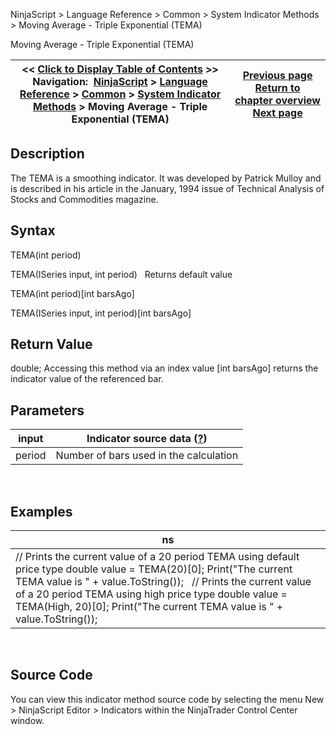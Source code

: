 ﻿
NinjaScript > Language Reference > Common > System Indicator Methods > Moving Average - Triple Exponential (TEMA)

Moving Average - Triple Exponential (TEMA)

| << [Click to Display Table of Contents](moving_average_-_triple_expone.md) >> **Navigation:**     [NinjaScript](ninjascript-1.md) > [Language Reference](language_reference_wip-1.md) > [Common](common-1.md) > [System Indicator Methods](indicators-1.md) > Moving Average - Triple Exponential (TEMA) | [Previous page](moving_average_-_triangular_tm-1.md) [Return to chapter overview](indicators-1.md) [Next page](moving_average_-_triple_expon2-1.md) |
| --- | --- |
## Description
The TEMA is a smoothing indicator. It was developed by Patrick Mulloy and is described in his article in the January, 1994 issue of Technical Analysis of Stocks and Commodities magazine. 

## Syntax
TEMA(int period)  

TEMA(ISeries<double> input, int period)
 
Returns default value  

TEMA(int period)[int barsAgo]  

TEMA(ISeries<double> input, int period)[int barsAgo]

## Return Value
double; Accessing this method via an index value [int barsAgo] returns the indicator value of the referenced bar.

## Parameters

| input | Indicator source data ([?](valid_input_data_for_indicator-1.md)) |
| --- | --- |
| period | Number of bars used in the calculation |
 
## 
## Examples

| ns |
| --- |
| // Prints the current value of a 20 period TEMA using default price type double value = TEMA(20)[0]; Print("The current TEMA value is " + value.ToString());   // Prints the current value of a 20 period TEMA using high price type double value = TEMA(High, 20)[0]; Print("The current TEMA value is " + value.ToString()); |
 
## 
## Source Code
You can view this indicator method source code by selecting the menu New > NinjaScript Editor > Indicators within the NinjaTrader Control Center window.

